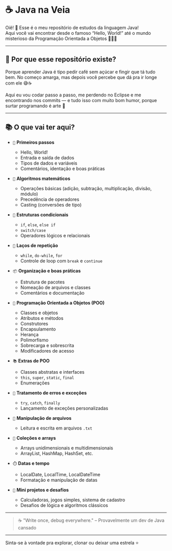 # ☕ Java na Veia

Oiê! 🌸 Esse é o meu repositório de estudos da linguagem Java!  
Aqui você vai encontrar desde o famoso “Hello, World!” até o mundo misterioso da Programação Orientada a Objetos 🧙‍♂️✨

---

## 🚀 Por que esse repositório existe?

Porque aprender Java é tipo pedir café sem açúcar e fingir que tá tudo bem. No começo amarga, mas depois você percebe que dá pra ir longe com ele 😅☕

Aqui eu vou codar passo a passo, me perdendo no Eclipse e me encontrando nos commits — e tudo isso com muito bom humor, porque surtar programando é arte 🖤

---

## 📚 O que vai ter aqui?

- `👋` **Primeiros passos**
  - Hello, World!
  - Entrada e saída de dados
  - Tipos de dados e variáveis
  - Comentários, identação e boas práticas

- `🔢` **Algoritmos matemáticos**
  - Operações básicas (adição, subtração, multiplicação, divisão, módulo)
  - Precedência de operadores
  - Casting (conversões de tipo)

- `🧠` **Estruturas condicionais**
  - `if`, `else`, `else if`
  - `switch/case`
  - Operadores lógicos e relacionais

- `🔁` **Laços de repetição**
  - `while`, `do-while`, `for`
  - Controle de loop com `break` e `continue`

- `📦` **Organização e boas práticas**
  - Estrutura de pacotes
  - Nomeação de arquivos e classes
  - Comentários e documentação

- `🧱` **Programação Orientada a Objetos (POO)**
  - Classes e objetos
  - Atributos e métodos
  - Construtores
  - Encapsulamento
  - Herança
  - Polimorfismo
  - Sobrecarga e sobrescrita
  - Modificadores de acesso

- `📚` **Extras de POO**
  - Classes abstratas e interfaces
  - `this`, `super`, `static`, `final`
  - Enumerações

- `📂` **Tratamento de erros e exceções**
  - `try`, `catch`, `finally`
  - Lançamento de exceções personalizadas

- `💾` **Manipulação de arquivos**
  - Leitura e escrita em arquivos `.txt`

- `🔧` **Coleções e arrays**
  - Arrays unidimensionais e multidimensionais
  - ArrayList, HashMap, HashSet, etc.

- `⏱️` **Datas e tempo**
  - LocalDate, LocalTime, LocalDateTime
  - Formatação e manipulação de datas

- `🎯` **Mini projetos e desafios**
  - Calculadoras, jogos simples, sistema de cadastro
  - Desafios de lógica e algoritmos clássicos

---

> ☕ "Write once, debug everywhere." – Provavelmente um dev de Java cansado

---

Sinta-se à vontade pra explorar, clonar ou deixar uma estrela ⭐
